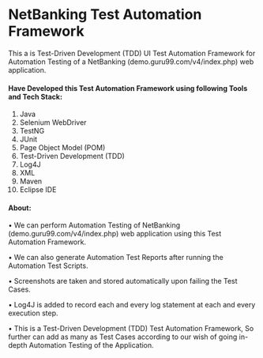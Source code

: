 # NetBanking Test Automation Framework

This a is Test-Driven Development (TDD) UI Test Automation Framework for Automation Testing of a NetBanking (demo.guru99.com/v4/index.php) web application.

#### Have Developed this Test Automation Framework using following Tools and Tech Stack:
1. Java
2. Selenium WebDriver 
3. TestNG 
4. JUnit 
5. Page Object Model (POM) 
6. Test-Driven Development (TDD)
7. Log4J
8. XML
9. Maven
10. Eclipse IDE

#### About:
• We can perform Automation Testing of NetBanking (demo.guru99.com/v4/index.php) web application using this Test Automation Framework. 

•	We can also generate Automation Test Reports after running the Automation Test Scripts. 

•	Screenshots are taken and stored automatically upon failing the Test Cases.

•	Log4J is added to record each and every log statement at each and every execution step. 

•	This is a Test-Driven Development (TDD) Test Automation Framework, So further can add as many as Test Cases according to our wish of going in-depth Automation Testing of the Application.
